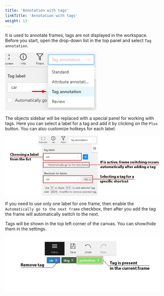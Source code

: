 ```yaml
---
title: 'Annotation with tags'
linkTitle: 'Annotation with tags'
weight: 13
---
```


It is used to annotate frames, tags are not displayed in the workspace.
Before you start, open the drop-down list in the top panel and select `Tag annotation`.

![Open drop-down list with highlighted "Tag annotation" option](/images/image183.jpg)

The objects sidebar will be replaced with a special panel for working with tags.
Here you can select a label for a tag and add it by clicking on the `Plus` button.
You can also customize hotkeys for each label.

![Panel for tag annotation with marked options and parameters](/images/image181.jpg)

If you need to use only one label for one frame, then enable the `Automatically go to the next frame`
checkbox, then after you add the tag the frame will automatically switch to the next.

Tags will be shown in the top left corner of the canvas. You can show/hide them in the settings.

![Example of tag labels on an annotation](/images/image249.jpg)
